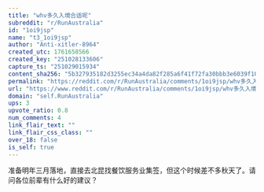 ```yaml
---
title: "whv多久入境合适呢"
subreddit: "r/RunAustralia"
id: "1oi9jsp"
name: "t3_1oi9jsp"
author: "Anti-xitler-8964"
created_utc: 1761658566
created_key: "251028133606"
capture_ts: "251029015934"
content_sha256: "5b327935182d3255ec34a4da82f285a6f41f72fa30bbb3e6039f10777ecb3eca"
permalink: "https://reddit.com/r/RunAustralia/comments/1oi9jsp/whv多久入境合适呢/"
url: "https://www.reddit.com/r/RunAustralia/comments/1oi9jsp/whv多久入境合适呢/"
domain: "self.RunAustralia"
ups: 3
upvote_ratio: 0.8
num_comments: 4
link_flair_text: ""
link_flair_css_class: ""
over_18: false
is_self: true
---
```


准备明年三月落地，直接去北昆找餐饮服务业集签，但这个时候差不多秋天了。请问各位前辈有什么好的建议？
